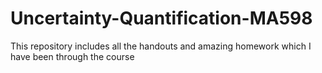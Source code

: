 # Uncertainty-Quantification-MA598
This repository includes all the handouts and amazing homework which I have been through the course
